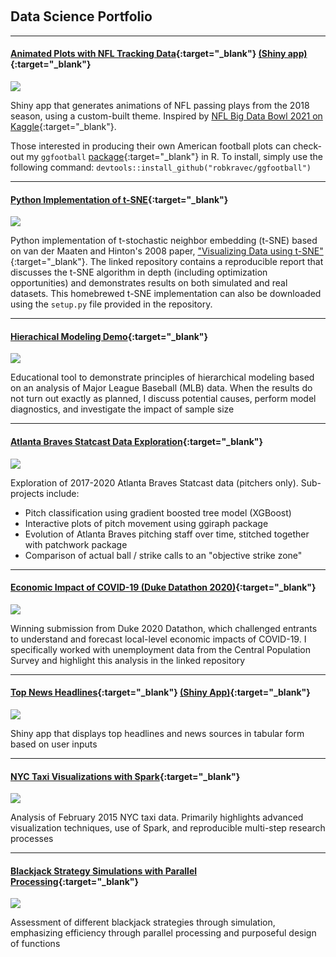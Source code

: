 &nbsp;
## Data Science Portfolio
<!---
### Fall 2020 
--->
---
#### [Animated Plots with NFL Tracking Data](https://github.com/robkravec/NFL-Animations){:target="_blank"} [(Shiny app)](https://rob-kravec.shinyapps.io/nfl_dash/?_ga=2.31077759.1555428265.1607526203-871994235.1607526203){:target="_blank"}

<img src="images/NFL_animation.gif?raw=true"/>

Shiny app that generates animations of NFL passing plays from the 2018 season,
using a custom-built theme. 
Inspired by [NFL Big Data Bowl 2021 on Kaggle](https://www.kaggle.com/c/nfl-big-data-bowl-2021){:target="_blank"}.

Those interested in producing their own American football plots can check-out my
`ggfootball` [package](https://github.com/robkravec/ggfootball){:target="_blank"} in R. To install, simply
use the following command: `devtools::install_github("robkravec/ggfootball")`

---
#### [Python Implementation of t-SNE](https://github.com/robkravec/t-SNE-Implementation/blob/main/README.md){:target="_blank"}

<img src="images/Steps3.png?raw=true"/>

Python implementation of t-stochastic neighbor embedding (t-SNE) based on van der Maaten and Hinton's 2008 paper, ["Visualizing Data using t-SNE"](https://www.jmlr.org/papers/volume9/vandermaaten08a/vandermaaten08a.pdf){:target="_blank"}. The linked 
repository contains a reproducible report that discusses the t-SNE algorithm in depth (including optimization opportunities) and demonstrates results on both simulated and real datasets. This homebrewed t-SNE implementation can also be downloaded using the `setup.py` file provided in the repository.

---
#### [Hierachical Modeling Demo](https://github.com/robkravec/Hierarchical-Modeling-Demo){:target="_blank"}

<img src="images/hierarchical_anim_plt.gif?raw=true"/>

Educational tool to demonstrate principles of hierarchical modeling based on an analysis of Major
League Baseball (MLB) data. When the results do not turn out exactly as planned, I discuss potential causes, 
perform model diagnostics, and investigate the impact of sample size

---
#### [Atlanta Braves Statcast Data Exploration](https://github.com/robkravec/Atlanta-Braves-Pitching){:target="_blank"}

<img src="images/fried_arsenal.png?raw=true"/>

Exploration of 2017-2020 Atlanta Braves Statcast data (pitchers only). Sub-projects include:

- Pitch classification using gradient boosted tree model (XGBoost)
- Interactive plots of pitch movement using ggiraph package
- Evolution of Atlanta Braves pitching staff over time, stitched together with patchwork package
- Comparison of actual ball / strike calls to an "objective strike zone"

---
#### [Economic Impact of COVID-19 (Duke Datathon 2020)](https://github.com/robkravec/2020-Duke-Datathon){:target="_blank"}

<img src="images/Datathon_Fresno.png?raw=true"/>

Winning submission from Duke 2020 Datathon, which challenged entrants to 
understand and forecast local-level economic impacts of COVID-19. I specifically
worked with unemployment data from the Central Population Survey and highlight
this analysis in the linked repository

---
#### [Top News Headlines](https://github.com/robkravec/News-App){:target="_blank"} [(Shiny App)](https://rob-kravec.shinyapps.io/news/?_ga=2.31077759.1555428265.1607526203-871994235.1607526203){:target="_blank"}

<img src="images/News.png?raw=true"/>

Shiny app that displays top headlines and news sources in tabular form based 
on user inputs

---
#### [NYC Taxi Visualizations with Spark](https://github.com/robkravec/NYC-Taxi-Data){:target="_blank"}

<img src="images/Yellow_Dropoff.png?raw=true"/>

Analysis of February 2015 NYC taxi data. Primarily highlights advanced 
visualization techniques, use of Spark, and reproducible multi-step research 
processes

---
#### [Blackjack Strategy Simulations with Parallel Processing](https://github.com/robkravec/Blackjack-simulations){:target="_blank"}

<img src="images/Blackjack.jpg?raw=true"/>

Assessment of different blackjack strategies through simulation, emphasizing
efficiency through parallel processing and purposeful design of functions
